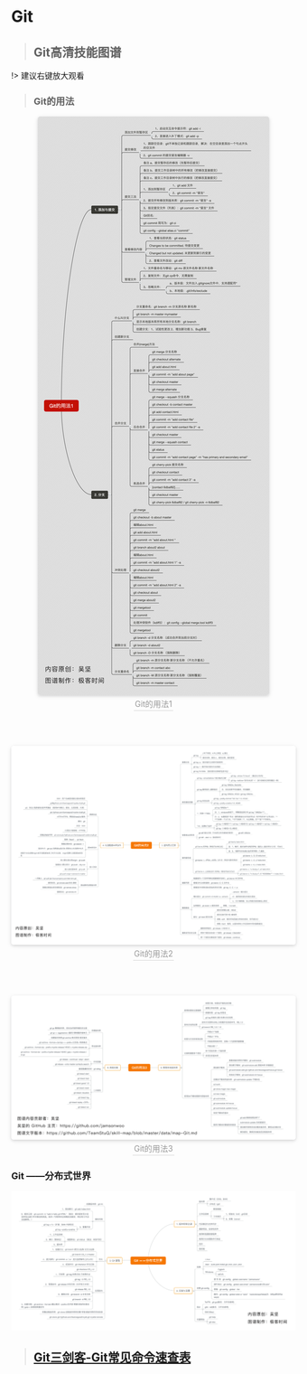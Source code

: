 # Git

> ## Git高清技能图谱

!> 建议右键放大观看

> ### Git的用法

<center>
    <img style="border-radius: 0.3125em;
    box-shadow: 0 2px 4px 0 rgba(34,36,38,.12),0 2px 10px 0 rgba(34,36,38,.08);" 
    src="https://raw.githubusercontent.com/shangyewangchuan/material/master/img/Git%E7%9A%84%E7%94%A8%E6%B3%951.png">
    <br>
    <div style="color:orange; border-bottom: 1px solid #d9d9d9;
    display: inline-block;
    color: #999;
    padding: 2px;">Git的用法1</div>
</center>

<br></br>

<center>
    <img style="border-radius: 0.3125em;
    box-shadow: 0 2px 4px 0 rgba(34,36,38,.12),0 2px 10px 0 rgba(34,36,38,.08);" 
    src="https://raw.githubusercontent.com/shangyewangchuan/material/master/img/Git%E7%9A%84%E7%94%A8%E6%B3%952.png">
    <br>
    <div style="color:orange; border-bottom: 1px solid #d9d9d9;
    display: inline-block;
    color: #999;
    padding: 2px;">Git的用法2</div>
</center>

<br></br>

<center>
    <img style="border-radius: 0.3125em;
    box-shadow: 0 2px 4px 0 rgba(34,36,38,.12),0 2px 10px 0 rgba(34,36,38,.08);" 
    src="https://raw.githubusercontent.com/shangyewangchuan/material/master/img/Git%E7%9A%84%E7%94%A8%E6%B3%953.png">
    <br>
    <div style="color:orange; border-bottom: 1px solid #d9d9d9;
    display: inline-block;
    color: #999;
    padding: 2px;">Git的用法3</div>
</center>

### Git ——分布式世界

![Git ——分布式世界](https://raw.githubusercontent.com/shangyewangchuan/material/master/img/Git%20%E2%80%94%E2%80%94%E5%88%86%E5%B8%83%E5%BC%8F%E4%B8%96%E7%95%8C.png)

> ## [Git三剑客-Git常见命令速查表](https://github.com/shangyewangchuan/github_docsify/blob/master/PDF/Git%E4%B8%89%E5%89%91%E5%AE%A2-Git%E5%B8%B8%E8%A7%81%E5%91%BD%E4%BB%A4%E9%80%9F%E6%9F%A5%E8%A1%A8.pdf)